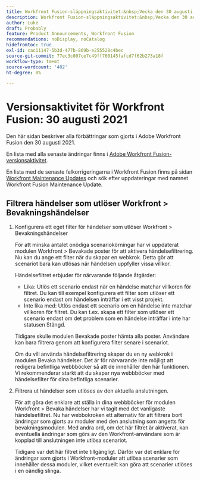 ```yaml
---
title: Workfront Fusion-släppningsaktivitet:&nbsp;Vecka den 30 augusti 2021
description: Workfront Fusion-släppningsaktivitet:&nbsp;Vecka den 30 augusti 2021
author: Luke
draft: Probably
feature: Product Announcements, Workfront Fusion
recommendations: noDisplay, noCatalog
hidefromtoc: true
exl-id: cac11147-5b3d-477b-869b-e255528c4bec
source-git-commit: 77ec3c007ce7c49ff760145fafcd7f62b273a18f
workflow-type: tm+mt
source-wordcount: '402'
ht-degree: 0%

---
```


# Versionsaktivitet för Workfront Fusion: 30 augusti 2021

Den här sidan beskriver alla förbättringar som gjorts i Adobe Workfront Fusion den 30 augusti 2021.

En lista med alla senaste ändringar finns i [Adobe Workfront Fusion-versionsaktivitet](/help/workfront-fusion/fusion-product-releases/fusion-release-activity.md).

En lista med de senaste felkorrigeringarna i Workfront Fusion finns på sidan [Workfront Maintenance Updates](https://experienceleague.adobe.com/docs/workfront-known-issues/releases/current-updates.html?lang=sv-SE) och sök efter uppdateringar med namnet Workfront Fusion Maintenance Update.

## Filtrera händelser som utlöser Workfront > Bevakningshändelser

1. Konfigurera ett eget filter för händelser som utlöser Workfront > Bevakningshändelser

   För att minska antalet onödiga scenariokörningar har vi uppdaterat modulen Workfront > Bevakade poster för att aktivera händelsefiltrering. Nu kan du ange ett filter när du skapar en webkrok. Detta gör att scenariot bara kan utlösas när händelsen uppfyller vissa villkor.

   Händelsefiltret erbjuder för närvarande följande åtgärder:

   * Lika: Utlös ett scenario endast när en händelse matchar villkoren för filtret. Du kan till exempel konfigurera ett filter som utlöser ett scenario endast om händelsen inträffar i ett visst projekt.
   * Inte lika med: Utlös endast ett scenario om en händelse inte matchar villkoren för filtret. Du kan t.ex. skapa ett filter som utlöser ett scenario endast om det problem som en händelse inträffar i inte har statusen Stängd.

   Tidigare skulle modulen Bevakade poster hämta alla poster. Användare kan bara filtrera genom att konfigurera filter senare i scenariot.

   Om du vill använda händelsefiltrering skapar du en ny webkrok i modulen Bevaka händelser. Det är för närvarande inte möjligt att redigera befintliga webbböcker så att de innehåller den här funktionen. Vi rekommenderar starkt att du skapar nya webbböcker med händelsefilter för dina befintliga scenarier.

1. Filtrera ut händelser som utlöses av den aktuella anslutningen.

   För att göra det enklare att ställa in dina webbböcker för modulen Workfront > Bevaka händelser har vi tagit med det vanligaste händelsefiltret. Nu har webbokroken ett alternativ för att filtrera bort ändringar som gjorts av moduler med den anslutning som angetts för bevakningsmodulen. Med andra ord, om det här filtret är aktiverat, kan eventuella ändringar som görs av den Workfront-användare som är kopplad till anslutningen inte utlösa scenariot.

   Tidigare var det här filtret inte tillgängligt. Därför var det enklare för ändringar som gjorts i Workfront-moduler att utlösa scenarier som innehåller dessa moduler, vilket eventuellt kan göra att scenarier utlöses i en oändlig slinga.
